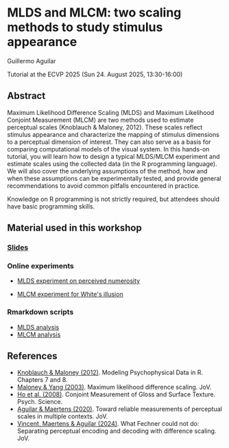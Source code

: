 # MLDS and MLCM: two scaling methods to study stimulus appearance
Guillermo Aguilar

Tutorial at the ECVP 2025 (Sun 24. August 2025, 13:30-16:00)

## Abstract
Maximum Likelihood Difference Scaling (MLDS) and Maximum Likelihood Conjoint Measurement (MLCM) are two methods used to estimate perceptual scales (Knoblauch & Maloney, 2012). These scales reflect stimulus appearance and characterize the mapping of stimulus dimensions to a perceptual dimension of interest. They can also serve as a basis for comparing computational models of the visual system. In this hands-on tutorial, you will learn how to design a typical MLDS/MLCM experiment and estimate scales using the collected data (in the R programming language). We will also cover the underlying assumptions of the method, how and when these assumptions can be experimentally tested, and provide general recommendations to avoid common pitfalls encountered in practice.

Knowledge on R programming is not strictly required, but attendees should have basic programming skills.

## Material used in this workshop

### [Slides](slides_tutorial.pdf)


### Online experiments

- [MLDS experiment on perceived numerosity](https://kutt.it/mlds-exp)

- [MLCM experiment for White's illusion](https://kutt.it/mlcm-exp)

### Rmarkdown scripts

- [MLDS analysis](tutorial_mlds.Rmd)
- [MLCM analysis](tutorial_mlcm.Rmd)


## References
- [Knoblauch & Maloney (2012)](https://link.springer.com/book/10.1007/978-1-4614-4475-6). Modeling Psychophysical Data in R. Chapters 7 and 8.
- [Maloney & Yang (2003)](https://jov.arvojournals.org/article.aspx?articleid=2192635). Maximum likelihood difference scaling. JoV.
- [Ho et al. (2008)](https://journals.sagepub.com/doi/abs/10.1111/j.1467-9280.2008.02067.x). Conjoint Measurement of Gloss and Surface Texture. Psych. Science.
- [Aguilar & Maertens (2020)](https://jov.arvojournals.org/article.aspx?articleid=2765453). Toward reliable measurements of perceptual scales in multiple contexts. JoV.
- [Vincent, Maertens & Aguilar (2024)](https://jov.arvojournals.org/article.aspx?articleid=2793650). What Fechner could not do: Separating perceptual encoding and decoding with difference scaling. JoV.
